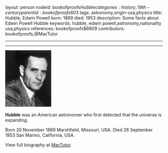 layout: person
nodeid: bookofproofs$Hubble
categories: history,19th-century
parentid: bookofproofs$603
tags: astronomy,origin-usa,physics
title: Hubble, Edwin Powell
born: 1889
died: 1953
description: Some facts about Edwin Powell Hubble
keywords: hubble, edwin powell,astronomy,nationality usa,physics
references: bookofproofs$6909
contributors: bookofproofs,@MacTutor

---


---

![Hubble.jpg](https://github.com/bookofproofs/bookofproofs.github.io/blob/main/_sources/_assets/images/portraits/Hubble.jpg?raw=true)

**Hubble** was an American astronomer who first detected that the universe is expanding.

Born 20 November 1889 Marshfield, Missouri, USA. Died 28 September 1953 San Marino, California, USA.


View full biography at [MacTutor](https://mathshistory.st-andrews.ac.uk/Biographies/Hubble/).